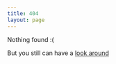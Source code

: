 ```yaml
---
title: 404
layout: page
---
```


Nothing found :(

But you still can have a [look around](/index.html)
